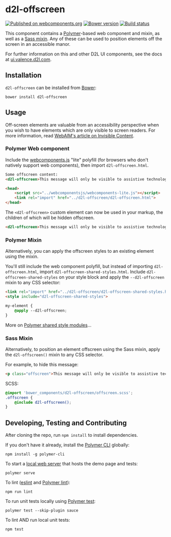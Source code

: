 # d2l-offscreen
[![Published on webcomponents.org](https://img.shields.io/badge/webcomponents.org-published-blue.svg)](https://www.webcomponents.org/element/BrightspaceUI/offscreen)
[![Bower version][bower-image]][bower-url]
[![Build status][ci-image]][ci-url]

This component contains a [Polymer](https://www.polymer-project.org/1.0/)-based web component and mixin, as well as a [Sass mixin](http://sass-lang.com/). Any of these can be used to position elements off the screen in an accessible manor.

For further information on this and other D2L UI components, see the docs at [ui.valence.d2l.com](http://ui.valence.d2l.com/).

## Installation

`d2l-offscreen` can be installed from [Bower][bower-url]:
```shell
bower install d2l-offscreen
```

## Usage

Off-screen elements are valuable from an accessibility perspective when you wish to have elements which are only visible to screen readers. For more information, read [WebAIM's article on Invisible Content](http://webaim.org/techniques/css/invisiblecontent/).

### Polymer Web component

Include the [webcomponents.js](http://webcomponents.org/polyfills/) "lite" polyfill (for browsers who don't natively support web components), then import `d2l-offscreen.html`.

<!---
```
<custom-element-demo>
  <template>
    <script src="../webcomponentsjs/webcomponents-lite.js"></script>
    <link rel="import" href="../d2l-typography/d2l-typography.html">
    <link rel="import" href="d2l-offscreen.html">
    <custom-style include="d2l-typography">
      <style is="custom-style" include="d2l-typography"></style>
    </custom-style>
    <style>
      html {
        font-size: 20px;
      }
    </style>
    <next-code-block></next-code-block>
  </template>
</custom-element-demo>
```
-->
```html
Some offscreen content:
<d2l-offscreen>This message will only be visible to assistive technology, such as a screen reader.</d2l-offscreen>
```

```html
<head>
	<script src="../webcomponentsjs/webcomponents-lite.js"></script>
	<link rel="import" href="../d2l-offscreen/d2l-offscreen.html">
</head>
```

The `<d2l-offscreen>` custom element can now be used in your markup, the children of which will be hidden offscreen.

```html
<d2l-offscreen>This message will only be visible to assistive technology, such as a screen reader.</d2l-offscreen>
```

### Polymer Mixin

Alternatively, you can apply the offscreen styles to an existing element using the mixin.

You'll still include the web component polyfill, but instead of importing `d2l-offscreen.html`, import `d2l-offscreen-shared-styles.html`. Include `d2l-offscreen-shared-styles` on your style block and apply the `--d2l-offscreen` mixin to any CSS selector:

```html
<link rel="import" href="../d2l-offscreen/d2l-offscreen-shared-styles.html">
<style include="d2l-offscreen-shared-styles">

my-element {
	@apply --d2l-offscreen;
}
```

More on [Polymer shared style modules](https://www.polymer-project.org/1.0/docs/devguide/styling#style-modules)...

### Sass Mixin

Alternatively, to position an element offscreen using the Sass mixin, apply the `d2l-offscreen()` mixin to any CSS selector.

For example, to hide this message:
```html
<p class="offscreen">This message will only be visible to assistive technology, such as a screen reader.</p>
```

SCSS:
```scss
@import 'bower_components/d2l-offscreen/offscreen.scss';
.offscreen {
	@include d2l-offscreen();
}
```

## Developing, Testing and Contributing

After cloning the repo, run `npm install` to install dependencies.

If you don't have it already, install the [Polymer CLI](https://www.polymer-project.org/2.0/docs/tools/polymer-cli) globally:

```shell
npm install -g polymer-cli
```

To start a [local web server](https://www.polymer-project.org/2.0/docs/tools/polymer-cli-commands#serve) that hosts the demo page and tests:

```shell
polymer serve
```

To lint ([eslint](http://eslint.org/) and [Polymer lint](https://www.polymer-project.org/2.0/docs/tools/polymer-cli-commands#lint)):

```shell
npm run lint
```

To run unit tests locally using [Polymer test](https://www.polymer-project.org/2.0/docs/tools/polymer-cli-commands#tests):

```shell
polymer test --skip-plugin sauce
```

To lint AND run local unit tests:

```shell
npm test
```

[bower-url]: http://bower.io/search/?q=d2l-offscreen
[bower-image]: https://img.shields.io/bower/v/d2l-offscreen.svg
[ci-image]: https://travis-ci.org/BrightspaceUI/offscreen.svg?branch=master
[ci-url]: https://travis-ci.org/BrightspaceUI/offscreen
